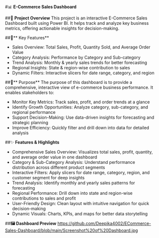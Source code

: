 #📊 **E-Commerce Sales Dashboard**


##📝 **Project Overview**
This project is an interactive E-Commerce Sales Dashboard built using Power BI. It helps track and analyze key business metrics, offering actionable insights for decision-making.

##🔑** Key Features**
- Sales Overview: Total Sales, Profit, Quantity Sold, and Average Order Value
- Category Analysis: Performance by Category and Sub-category
- Trend Analysis: Monthly & yearly sales trends for better forecasting
- Regional Insights: State & region-wise contribution to sales
- Dynamic Filters: Interactive slicers for date range, category, and region
  
##🎯** Purpose**
The purpose of this dashboard is to provide a comprehensive, interactive view of e-commerce business performance. It enables stakeholders to:
- Monitor Key Metrics: Track sales, profit, and order trends at a glance
- Identify Growth Opportunities: Analyze category, sub-category, and regional performance
- Support Decision-Making: Use data-driven insights for forecasting and strategic planning
- Improve Efficiency: Quickly filter and drill down into data for detailed analysis

##✨ **Features & Highlights**
- Comprehensive Sales Overview: Visualizes total sales, profit, quantity, and average order value in one dashboard
- Category & Sub-Category Analysis: Understand performance distribution across different product segments
- Interactive Filters: Apply slicers for date range, category, region, and customer segment for deep insights
- Trend Analysis: Identify monthly and yearly sales patterns for forecasting
- Regional Performance: Drill down into state and region-wise contributions to sales and profit
- User-Friendly Design: Clean layout with intuitive navigation for quick decision-making
- Dynamic Visuals: Charts, KPIs, and maps for better data storytelling

##**🖼️ Dashboard Preview**
https://github.com/Deepika4002/ECommerce-Sales-Dashboard/blob/main/Screenshot%20of%20Dashboard.jpg
